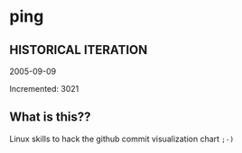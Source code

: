 # ping

## HISTORICAL ITERATION
2005-09-09

Incremented: 3021

## What is this?? 
Linux skills to hack the github commit visualization chart `;-)`
